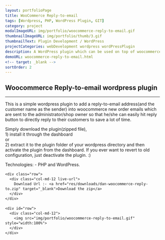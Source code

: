 ```yaml
---
layout: portfolioPage
title: WooCommerce Reply-to-email
tags: [Wordpress, PHP, WordPress Plugin, GIT]
category: project
modalImageURL: img/portfolio/woocommerce-reply-to-email.gif
thumbnailImageURL: img/portfolio/thumb/3.gif
thumbnailText: Plugin Development / WordPress
projectCategories: webDevelopment wordpress wordPressPlugin
description: A WordPress plugin which can be used on top of woocommerce plugin to add a reply to email address to new order emails so that the admin can directly reply to the customer by clicking reply button.
demoURL: woocommerce-reply-to-email.html
<!-- target: _blank -->
sortOrder: 2
---
```

<!-- Experience Section -->
<div id="works" class="text-center">
  <div class="container">
    <div class="section-title center" >
      <h2>Woocommerce Reply-to-email wordpress plugin</h2>
      <hr>
      <p>
        This is a simple wordpress plugin to add a reply-to-email address(and the customer name as the sender) into woocommerce new order emails which are sent to the administrator/shop owner so that he/she can easily hit reply button to directly reply to their customers to save a lot of time.
      </p>
      <p>
        Simply download the plugin(zipped file),<br>
        1) install it through the dashboard <br>or<br>
        2) extract it to the plugin folder of your wordpress directory and then activate the plugin from the dashboard. If you ever want to revert to old configuration, just deactivate the plugin. :)
      </p>
      <p>Technologies: - PHP and WordPress.</p>
</p>
    </div>

    <div class="row">
      <div class="col-md-12 live-url">
        Download Url :- <a href="res/downloads/dan-woocommerce-reply-to.zip" target="_blank">Download the zip</a>
      </div>
    </div>

    <div id="row">
      <div class="col-md-12">
        <img src="img/portfolio/woocommerce-reply-to-email.gif" style="width:100%">
      </div>
    </div>
  </div>
</div>
